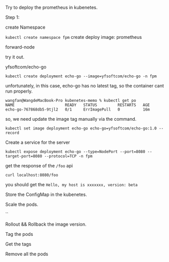 Try to deploy the prometheus in kubenetes.

Step 1:

create Namespace

`kubectl create namespace fpm`
create deploy image: prometheus

forward-node

try it out.



yfsoftcom/echo-go

`kubectl create deployment echo-go --image=yfsoftcom/echo-go -n fpm`

unfortunately, in this case, echo-go has no latest tag, so the container cant run properly.

```
wangfan@WangdeMacBook-Pro kubenetes-memo % kubectl get po
NAME                      READY   STATUS         RESTARTS   AGE
echo-go-767868db5-9tjl2   0/1     ErrImagePull   0          16m
```
so, we need update the image tag manually via the command.

`kubectl set image deployment echo-go echo-go=yfsoftcom/echo-go:1.0 --record`


Create a service for the server

`kubectl expose deployment echo-go --type=NodePort --port=8080 --target-port=8080 --protocol=TCP -n fpm`


get the response of the `/foo` api

`curl localhost:8080/foo`

you should get the `Hello, my host is xxxxxxx, version: beta`


Store the ConfigMap in the kubenetes.


Scale the pods.

``



Rollout && Rollback the image version.



Tag the pods



Get the tags



Remove all the pods





